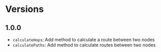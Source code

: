 # Versions

## 1.0.0

- `calculateHops`: Add method to calculate a route between two nodes
- `calculatePaths`: Add method to calculate routes between two nodes
